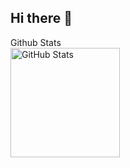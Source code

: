 ## Hi there 👋

</details>
<summary>Github Stats </summary>
<img src="https://github-readme-stats.vercel.app/api?username=vaibhavsehara&hide_border=true&show_icons=true&theme=transparent" alt="GitHub Stats" height="175">
</details>
